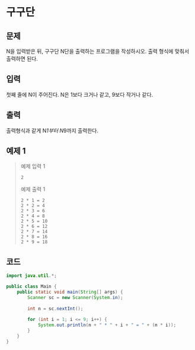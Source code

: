 # 구구단

## 문제
N을 입력받은 뒤, 구구단 N단을 출력하는 프로그램을 작성하시오. 출력 형식에 맞춰서 출력하면 된다.

## 입력
첫째 줄에 N이 주어진다. N은 1보다 크거나 같고, 9보다 작거나 같다.

## 출력
출력형식과 같게 N*1부터 N*9까지 출력한다.

## 예제 1

> 예제 입력 1
> ```
> 2
> ```
> 예제 출력 1
> ```
> 2 * 1 = 2
> 2 * 2 = 4
> 2 * 3 = 6
> 2 * 4 = 8
> 2 * 5 = 10
> 2 * 6 = 12
> 2 * 7 = 14
> 2 * 8 = 16
> 2 * 9 = 18
> ```

## 코드
```java
import java.util.*;

public class Main {
    public static void main(String[] args) {
        Scanner sc = new Scanner(System.in);
        
        int n = sc.nextInt();
        
        for (int i = 1; i <= 9; i++) {
            System.out.println(n + " * " + i + " = " + (n * i));
        }
    }
}
```
